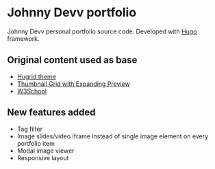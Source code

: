 # Johnny Devv portfolio
Johnny Devv personal portfolio source code.
Developed with [Hugo](https://gohugo.io/) framework.

## Original content used as base
* [Hugrid theme](https://github.com/aerohub/hugrid)
* [Thumbnail Grid with Expanding Preview](https://tympanus.net/codrops/2013/03/19/thumbnail-grid-with-expanding-preview/)
* [W3School](https://www.w3schools.com/)

## New features added
* Tag filter
* Image slides/video iframe instead of single image element on every portfolio item
* Modal image viewer
* Responsive layout

